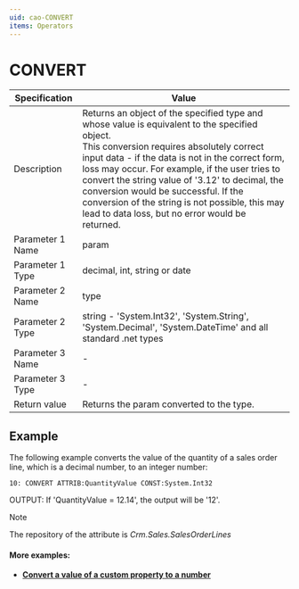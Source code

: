 ```yaml
---
uid: cao-CONVERT
items: Operators
---
```


# CONVERT 

| Specification    | Value                                                        |
| ---------------- | ------------------------------------------------------------ |
| Description      | Returns an object of the specified type and whose value is equivalent to the specified object. <br> This conversion requires absolutely correct input data - if the data is not in the correct form, loss may occur. For examplе, if the user tries to convert the string value of '3.12' to decimal, the conversion would be successful. If the conversion of the string is not possible, this may lead to data loss, but no error would be returned. |
| Parameter 1 Name | param                                                        |
| Parameter 1 Type | decimal, int, string or date                                 |
| Parameter 2 Name | type                                                         |
| Parameter 2 Type | string - 'System.Int32', 'System.String', 'System.Decimal', 'System.DateTime' and all standard .net types |
| Parameter 3 Name | -                                                            |
| Parameter 3 Type | -                                                            |
| Return value     | Returns the param converted to the type.                     |


## Example

The following example converts the value of the quantity of a sales order line, which is a decimal number, to an integer number:

```
10: CONVERT ATTRIB:QuantityValue CONST:System.Int32                  
```
OUTPUT: If 'QuantityValue = 12.14', the output will be '12'.

> [!NOTE]
> 
> The repository of the attribute is *Crm.Sales.SalesOrderLines*

#### More examples:

- **[Convert a value of a custom property to a number](https://docs.erp.net/tech/advanced/calculated-attributes/examples/convert-property-to-number.html)**
